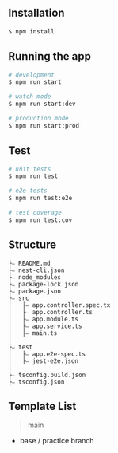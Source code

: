 ## Installation

```bash
$ npm install
```

## Running the app

```bash
# development
$ npm run start

# watch mode
$ npm run start:dev

# production mode
$ npm run start:prod
```

## Test

```bash
# unit tests
$ npm run test

# e2e tests
$ npm run test:e2e

# test coverage
$ npm run test:cov
```

## Structure
```
├⎯ README.md
├⎯ nest-cli.json
├⎯ node_modules
├⎯ package-lock.json
├⎯ package.json
├⎯ src
⏐   ├⎯ app.controller.spec.tx
⏐   ├⎯ app.controller.ts
⏐   ├⎯ app.module.ts
⏐   ├⎯ app.service.ts
⏐   ├⎯ main.ts
⏐
├⎯ test
⏐   ├⎯ app.e2e-spec.ts
⏐   ├⎯ jest-e2e.json
⏐
├⎯ tsconfig.build.json
├⎯ tsconfig.json
```


## Template List
> main
- base / practice branch